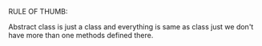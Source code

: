 RULE OF THUMB:

Abstract class is just a class and everything is same as class just we don't have more than one methods defined there.